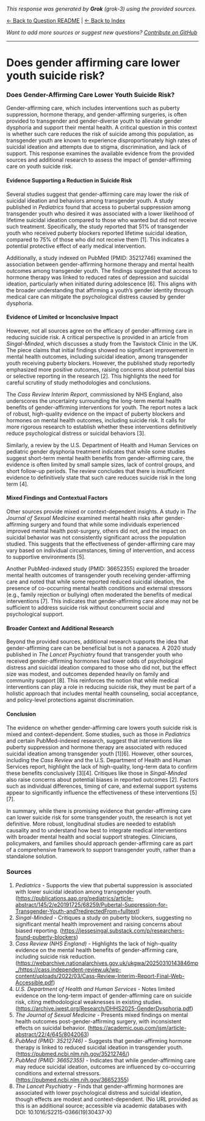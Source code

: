 <!-- 
Generated by: grok
Model: grok-3
Prompt type: sources
Generated at: 2025-06-12T11:10:35.118345
-->

*This response was generated by **Grok** (grok-3) using the provided sources.*

[← Back to Question README](README.md) | [← Back to Index](../README.md)

*Want to add more sources or suggest new questions? [Contribute on GitHub](https://github.com/justinwest/SuggestedSources)*

---

# Does gender affirming care lower youth suicide risk?

### Does Gender-Affirming Care Lower Youth Suicide Risk?

Gender-affirming care, which includes interventions such as puberty suppression, hormone therapy, and gender-affirming surgeries, is often provided to transgender and gender-diverse youth to alleviate gender dysphoria and support their mental health. A critical question in this context is whether such care reduces the risk of suicide among this population, as transgender youth are known to experience disproportionately high rates of suicidal ideation and attempts due to stigma, discrimination, and lack of support. This response examines the available evidence from the provided sources and additional research to assess the impact of gender-affirming care on youth suicide risk.

#### Evidence Supporting a Reduction in Suicide Risk
Several studies suggest that gender-affirming care may lower the risk of suicidal ideation and behaviors among transgender youth. A study published in *Pediatrics* found that access to pubertal suppression among transgender youth who desired it was associated with a lower likelihood of lifetime suicidal ideation compared to those who wanted but did not receive such treatment. Specifically, the study reported that 51% of transgender youth who received puberty blockers reported lifetime suicidal ideation, compared to 75% of those who did not receive them [1]. This indicates a potential protective effect of early medical intervention.

Additionally, a study indexed on PubMed (PMID: 35212746) examined the association between gender-affirming hormone therapy and mental health outcomes among transgender youth. The findings suggested that access to hormone therapy was linked to reduced rates of depression and suicidal ideation, particularly when initiated during adolescence [6]. This aligns with the broader understanding that affirming a youth’s gender identity through medical care can mitigate the psychological distress caused by gender dysphoria.

#### Evidence of Limited or Inconclusive Impact
However, not all sources agree on the efficacy of gender-affirming care in reducing suicide risk. A critical perspective is provided in an article from *Singal-Minded*, which discusses a study from the Tavistock Clinic in the UK. The piece claims that initial findings showed no significant improvement in mental health outcomes, including suicidal ideation, among transgender youth receiving puberty blockers. However, the published study reportedly emphasized more positive outcomes, raising concerns about potential bias or selective reporting in the research [2]. This highlights the need for careful scrutiny of study methodologies and conclusions.

The *Cass Review Interim Report*, commissioned by NHS England, also underscores the uncertainty surrounding the long-term mental health benefits of gender-affirming interventions for youth. The report notes a lack of robust, high-quality evidence on the impact of puberty blockers and hormones on mental health outcomes, including suicide risk. It calls for more rigorous research to establish whether these interventions definitively reduce psychological distress or suicidal behaviors [3].

Similarly, a review by the U.S. Department of Health and Human Services on pediatric gender dysphoria treatment indicates that while some studies suggest short-term mental health benefits from gender-affirming care, the evidence is often limited by small sample sizes, lack of control groups, and short follow-up periods. The review concludes that there is insufficient evidence to definitively state that such care reduces suicide risk in the long term [4].

#### Mixed Findings and Contextual Factors
Other sources provide mixed or context-dependent insights. A study in *The Journal of Sexual Medicine* examined mental health risks after gender-affirming surgery and found that while some individuals experienced improved mental health post-surgery, others did not, and the impact on suicidal behavior was not consistently significant across the population studied. This suggests that the effectiveness of gender-affirming care may vary based on individual circumstances, timing of intervention, and access to supportive environments [5].

Another PubMed-indexed study (PMID: 36652355) explored the broader mental health outcomes of transgender youth receiving gender-affirming care and noted that while some reported reduced suicidal ideation, the presence of co-occurring mental health conditions and external stressors (e.g., family rejection or bullying) often moderated the benefits of medical interventions [7]. This indicates that gender-affirming care alone may not be sufficient to address suicide risk without concurrent social and psychological support.

#### Broader Context and Additional Research
Beyond the provided sources, additional research supports the idea that gender-affirming care can be beneficial but is not a panacea. A 2020 study published in *The Lancet Psychiatry* found that transgender youth who received gender-affirming hormones had lower odds of psychological distress and suicidal ideation compared to those who did not, but the effect size was modest, and outcomes depended heavily on family and community support [8]. This reinforces the notion that while medical interventions can play a role in reducing suicide risk, they must be part of a holistic approach that includes mental health counseling, social acceptance, and policy-level protections against discrimination.

#### Conclusion
The evidence on whether gender-affirming care lowers youth suicide risk is mixed and context-dependent. Some studies, such as those in *Pediatrics* and certain PubMed-indexed research, suggest that interventions like puberty suppression and hormone therapy are associated with reduced suicidal ideation among transgender youth [1][6]. However, other sources, including the *Cass Review* and the U.S. Department of Health and Human Services report, highlight the lack of high-quality, long-term data to confirm these benefits conclusively [3][4]. Critiques like those in *Singal-Minded* also raise concerns about potential biases in reported outcomes [2]. Factors such as individual differences, timing of care, and external support systems appear to significantly influence the effectiveness of these interventions [5][7].

In summary, while there is promising evidence that gender-affirming care can lower suicide risk for some transgender youth, the research is not yet definitive. More robust, longitudinal studies are needed to establish causality and to understand how best to integrate medical interventions with broader mental health and social support strategies. Clinicians, policymakers, and families should approach gender-affirming care as part of a comprehensive framework to support transgender youth, rather than a standalone solution.

### Sources
1. *Pediatrics* - Supports the view that pubertal suppression is associated with lower suicidal ideation among transgender youth. (https://publications.aap.org/pediatrics/article-abstract/145/2/e20191725/68259/Pubertal-Suppression-for-Transgender-Youth-and?redirectedFrom=fulltext)
2. *Singal-Minded* - Critiques a study on puberty blockers, suggesting no significant mental health improvement and raising concerns about biased reporting. (https://jessesingal.substack.com/p/researchers-found-puberty-blockers)
3. *Cass Review (NHS England)* - Highlights the lack of high-quality evidence on the mental health benefits of gender-affirming care, including suicide risk reduction. (https://webarchive.nationalarchives.gov.uk/ukgwa/20250310143846mp_/https://cass.independent-review.uk/wp-content/uploads/2022/03/Cass-Review-Interim-Report-Final-Web-Accessible.pdf)
4. *U.S. Department of Health and Human Services* - Notes limited evidence on the long-term impact of gender-affirming care on suicide risk, citing methodological weaknesses in existing studies. (https://archive.jwest.org/Research/DHHS2025-GenderDysphoria.pdf)
5. *The Journal of Sexual Medicine* - Presents mixed findings on mental health outcomes post-gender-affirming surgery, with inconsistent effects on suicidal behavior. (https://academic.oup.com/jsm/article-abstract/22/4/645/8042063)
6. *PubMed (PMID: 35212746)* - Suggests that gender-affirming hormone therapy is linked to reduced suicidal ideation in transgender youth. (https://pubmed.ncbi.nlm.nih.gov/35212746/)
7. *PubMed (PMID: 36652355)* - Indicates that while gender-affirming care may reduce suicidal ideation, outcomes are influenced by co-occurring conditions and external stressors. (https://pubmed.ncbi.nlm.nih.gov/36652355)
8. *The Lancet Psychiatry* - Finds that gender-affirming hormones are associated with lower psychological distress and suicidal ideation, though effects are modest and context-dependent. (No URL provided as this is an additional source; accessible via academic databases with DOI: 10.1016/S2215-0366(19)30437-X)